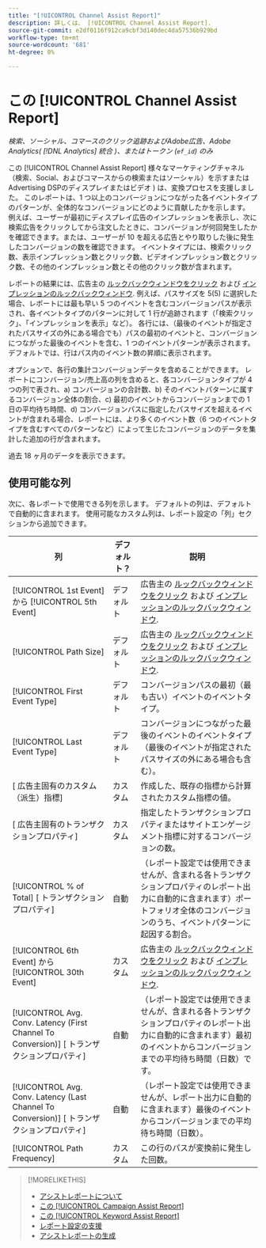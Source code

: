 ```yaml
---
title: "[!UICONTROL Channel Assist Report]"
description: 詳しくは、 [!UICONTROL Channel Assist Report].
source-git-commit: e2df0116f912ca9cbf3d140dec4da57536b929bd
workflow-type: tm+mt
source-wordcount: '681'
ht-degree: 0%

---
```


# この [!UICONTROL Channel Assist Report]

*検索、ソーシャル、コマースのクリック追跡およびAdobe広告、Adobe Analytics( [!DNL Analytics] 統合 )、またはトークン (`ef_id`) のみ*

この [!UICONTROL Channel Assist Report] 様々なマーケティングチャネル（検索、Social、およびコマースからの検索またはソーシャル）を示すまたは Advertising DSPのディスプレイまたはビデオ ) は、変換プロセスを支援しました。 このレポートは、1 つ以上のコンバージョンにつながった各イベントタイプのパターンが、全体的なコンバージョンにどのように貢献したかを示します。 例えば、ユーザーが最初にディスプレイ広告のインプレッションを表示し、次に検索広告をクリックしてから注文したときに、コンバージョンが何回発生したかを確認できます。または、ユーザーが 10 を超える広告とやり取りした後に発生したコンバージョンの数を確認できます。 イベントタイプには、検索クリック数、表示インプレッション数とクリック数、ビデオインプレッション数とクリック数、その他のインプレッション数とその他のクリック数が含まれます。 <!-- [DSP metrics may show up as "Other Path Length (<length>)" or empty; we're supposed to fill in more values for DSP at some point.] -->

レポートの結果には、広告主の [ルックバックウィンドウをクリック](/help/search-social-commerce/glossary.md#c-d) および [インプレッションのルックバックウィンドウ](/help/search-social-commerce/glossary.md#i-j). 例えば、パスサイズを 5(5) に選択した場合、レポートには最も早い 5 つのイベントを含むコンバージョンパスが表示され、各イベントタイプのパターンに対して 1 行が追跡されます（「検索クリック」、「インプレッションを表示」など）。 各行には、（最後のイベントが指定されたパスサイズの外にある場合でも）パスの最初のイベントと、コンバージョンにつながった最後のイベントを含む、1 つのイベントパターンが表示されます。 デフォルトでは、行はパス内のイベント数の昇順に表示されます。

オプションで、各行の集計コンバージョンデータを含めることができます。 レポートにコンバージョン/売上高の列を含めると、各コンバージョンタイプが 4 つの列で表され、a) コンバージョンの合計数、b) そのイベントパターンに属するコンバージョン全体の割合、c) 最初のイベントからコンバージョンまでの 1 日の平均待ち時間、d) コンバージョンパスに指定したパスサイズを超えるイベントが含まれる場合、レポートには、より多くのイベント数（6 つのイベントタイプを含むすべてのパターンなど）によって生じたコンバージョンのデータを集計した追加の行が含まれます。

過去 18 ヶ月のデータを表示できます。

## 使用可能な列

次に、各レポートで使用できる列を示します。 デフォルトの列は、デフォルトで自動的に含まれます。 使用可能なカスタム列は、レポート設定の「列」セクションから追加できます。

| 列 | デフォルト？ | 説明 |
| ---- | ---- | ---- |
| [!UICONTROL 1st Event] から [!UICONTROL 5th Event] | デフォルト | 広告主の [ルックバックウィンドウをクリック](/help/search-social-commerce/glossary.md#c-d) および [インプレッションのルックバックウィンドウ](/help/search-social-commerce/glossary.md#i-j). |
| [!UICONTROL Path Size] | デフォルト | 広告主の [ルックバックウィンドウをクリック](/help/search-social-commerce/glossary.md#c-d) および [インプレッションのルックバックウィンドウ](/help/search-social-commerce/glossary.md#i-j). |
| [!UICONTROL First Event Type] | デフォルト | コンバージョンパスの最初（最も古い）イベントのイベントタイプ。 |
| [!UICONTROL Last Event Type] | デフォルト | コンバージョンにつながった最後のイベントのイベントタイプ（最後のイベントが指定されたパスサイズの外にある場合も含む）。 |
| \[ 広告主固有のカスタム（派生）指標\] | カスタム | 作成した、既存の指標から計算されたカスタム指標の値。 |
| \[ 広告主固有のトランザクションプロパティ\] | カスタム | 指定したトランザクションプロパティまたはサイトエンゲージメント指標に対するコンバージョンの数。 |
| [!UICONTROL % of Total] \[ トランザクションプロパティ\] | 自動 | （レポート設定では使用できませんが、含まれる各トランザクションプロパティのレポート出力に自動的に含まれます）ポートフォリオ全体のコンバージョンのうち、イベントパターンに起因する割合。 |
| [!UICONTROL 6th Event] から [!UICONTROL 30th Event] | カスタム | 広告主の [ルックバックウィンドウをクリック](/help/search-social-commerce/glossary.md#c-d) および [インプレッションのルックバックウィンドウ](/help/search-social-commerce/glossary.md#i-j). |
| [!UICONTROL Avg. Conv. Latency (First Channel To Conversion)] \[ トランザクションプロパティ\] | 自動 | （レポート設定では使用できませんが、含まれる各トランザクションプロパティのレポート出力に自動的に含まれます）最初のイベントからコンバージョンまでの平均待ち時間（日数）です。 |
| [!UICONTROL Avg. Conv. Latency (Last Channel To Conversion)] \[ トランザクションプロパティ\] | 自動 | （レポート設定では使用できませんが、レポート出力に自動的に含まれます）最後のイベントからコンバージョンまでの平均待ち時間（日数）。 |
| [!UICONTROL Path Frequency] | カスタム | この行のパスが変換前に発生した回数。 |

<table style="table-layout:auto">

>[!MORELIKETHIS]
>
>* [アシストレポートについて](assist-report-about.md)
>* [この [!UICONTROL Campaign Assist Report]](campaign-assist-report.md)
>* [この [!UICONTROL Keyword Assist Report]](keyword-assist-report.md)
>* [レポート設定の支援](assist-report-settings.md)
>* [アシストレポートの生成](assist-report-generate.md)
